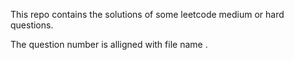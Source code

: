 This repo contains the solutions of some leetcode medium or hard questions.

The question number is alligned with file name .
